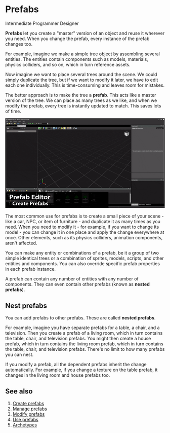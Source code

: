 # Prefabs
<span class="label label-doc-level">Intermediate</span>
<span class="label label-doc-audience">Programmer</span>
<span class="label label-doc-audience">Designer</span>

**Prefabs** let you create a "master" version of an object and reuse it wherever you need. When you change the prefab, every instance of the prefab changes too.

For example, imagine we make a simple tree object by assembling several entities. The entities contain components such as models, materials, physics colliders, and so on, which in turn reference assets.

Now imagine we want to place several trees around the scene. We could simply duplicate the tree, but if we want to modify it later, we have to edit each one individually. This is time-consuming and leaves room for mistakes.

The better approach is to make the tree a **prefab**. This acts like a master version of the tree. We can place as many trees as we like, and when we modify the prefab, every tree is instantly updated to match. This saves lots of time.

![Creating treess with prefabs](media/use-prefabs-compressed.gif)

The most common use for prefabs is to create a small piece of your scene - like a car, NPC, or item of furniture - and duplicate it as many times as you need. When you need to modify it - for example, if you want to change its model - you can change it in one place and apply the change everywhere at once. Other elements, such as its physics colliders, animation components, aren't affected.

You can make any entity or combinations of a prefab, be it a group of two simple identical trees or a combination of sprites, models, scripts, and other entities and components. You can also override specific prefab properties in each prefab instance.

A prefab can contain any number of entities with any number of components. They can even contain other prefabs (known as **nested prefabs**).

## Nest prefabs

You can add prefabs to other prefabs. These are called **nested prefabs**. 

For example, imagine you have separate prefabs for a table, a chair, and a television. Then you create a prefab of a living room, which in turn contains the table, chair, and television prefabs. You might then create a house prefab, which in turn contains the living room prefab, which in turn contains the table, chair, and television prefabs. There's no limit to how many prefabs you can nest.

If you modify a prefab, all the dependent prefabs inherit the change automatically. For example, if you change a texture on the table prefab, it changes in the living room and house prefabs too.

## See also
1. [Create prefabs](create-prefabs.md)
2. [Manage prefabs](manage-prefabs.md)
3. [Modify prefabs](modify-prefabs.md)
4. [Use prefabs](use-prefabs.md)
5. [Archetypes](archetypes.md)



